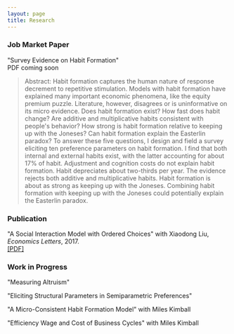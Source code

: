 ```yaml
---
layout: page
title: Research
---
```


### Job Market Paper
"Survey Evidence on Habit Formation"  
PDF coming soon  
> Abstract: Habit formation captures the human nature of response decrement to repetitive stimulation. Models with habit formation have explained many important economic phenomena, like the equity premium puzzle. Literature, however, disagrees or is uninformative on its micro evidence. Does habit formation exist? How fast does habit change? Are additive and multiplicative habits consistent with people's behavior? How strong is habit formation relative to keeping up with the Joneses? Can habit formation explain the Easterlin paradox? To answer these five questions, I design and field a survey eliciting ten preference parameters on habit formation. I find that both internal and external habits exist, with the latter accounting for about 17% of habit. Adjustment and cognition costs do not explain habit formation. Habit depreciates about two-thirds per year. The evidence rejects both additive and multiplicative habits. Habit formation is about as strong as keeping up with the Joneses. Combining habit formation with keeping up with the Joneses could potentially explain the Easterlin paradox.

### Publication
"A Social Interaction Model with Ordered Choices" with Xiaodong Liu, *Economics Letters*, 2017.  
[[PDF]](/research/ordered_choice/social_interactions_with_ordered_choices.pdf)

### Work in Progress
"Measuring Altruism"

"Eliciting Structural Parameters in Semiparametric Preferences"

"A Micro-Consistent Habit Formation Model" with Miles Kimball

"Efficiency Wage and Cost of Business Cycles" with Miles Kimball


